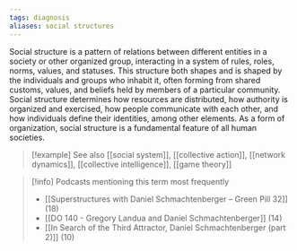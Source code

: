 ```yaml
---
tags: diagnosis
aliases: social structures
---
```


Social structure is a pattern of relations between different entities in a society or other organized group, interacting in a system of rules, roles, norms, values, and statuses. This structure both shapes and is shaped by the individuals and groups who inhabit it, often forming from shared customs, values, and beliefs held by members of a particular community. Social structure determines how resources are distributed, how authority is organized and exercised, how people communicate with each other, and how individuals define their identities, among other elements. As a form of organization, social structure is a fundamental feature of all human societies.

> [!example] See also
> [[social system]], [[collective action]], [[network dynamics]], [[collective intelligence]], [[game theory]]

> [!info] Podcasts mentioning this term most frequently
> * [[Superstructures with Daniel Schmachtenberger – Green Pill 32]] (18)
> * [[DO 140  - Gregory Landua and Daniel Schmachtenberger]] (14)
> * [[In Search of the Third Attractor, Daniel Schmachtenberger (part 2)]] (10)